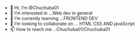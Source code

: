 - 👋 Hi, I’m @Chuchuba01
- 👀 I’m interested in ...Web dev in general
- 🌱 I’m currently learning ...FRONTEND DEV
- 💞️ I’m looking to collaborate on ... HTML CSS AND javaScript
- 📫 How to reach me ...Chuchuba01/Chuchuba01

<!---
Chuchuba01/Chuchuba01 is a ✨ special ✨ repository because its `README.md` (this file) appears on your GitHub profile.
You can click the Preview link to take a look at your changes.
--->
